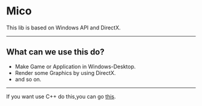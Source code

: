 # Mico

This lib is based on Windows API and DirectX.


----------


## What can we use this do? ##

 - Make Game or Application in Windows-Desktop.
 - Render some Graphics by using DirectX.
 - and so on.

 


----------


If you want use C++ do this,you can go [this][1].


  [1]: https://github.com/Fununy/ASNET